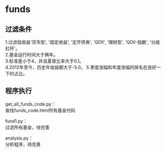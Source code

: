 # funds
## 过滤条件
1.过滤低收益'货币型', '固定收益', '定开债券', 'QDII', '理财型', 'QDII-指数', '分级杠杆'。      
2.基金运行时间大于俩年。       
3.标准差小于4，并且夏普比率大于0.1。        
4.2012年至今，历史年收益都大于-5.0。
5.季度涨幅和年度涨幅的排名在良好一下的占比。       
        
## 程序执行       
get_all_funds_code.py：       
查找funds_code.html所有基金代码      
       
fund1.py：        
过滤所有基金，待完善      
       
analysis.py：       
分析程序，待完善        
